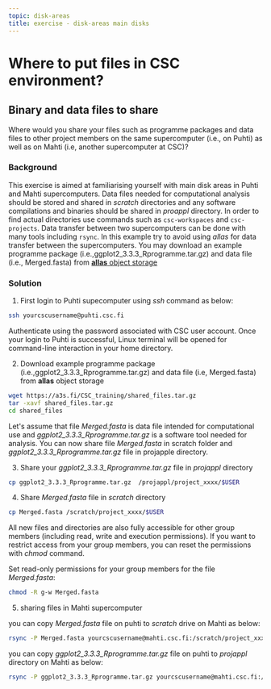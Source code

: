 ```yaml
---
topic: disk-areas
title: exercise - disk-areas main disks
---
```


# Where to put files in CSC environment?

## Binary and data files to share

Where would you share your files such as programme packages and data files to other project members on the same supercomputer (i.e., on Puhti) as well as on Mahti (i.e, another supercomputer at CSC)?

###  Background

This exercise is aimed at familiarising yourself with main disk areas in Puhti and Mahti supercomputers. Data files needed for computational analysis should be stored and shared in *scratch* directories and any software compilations and binaries should be shared in *proappl* directory. In order to find actual directories use commands such as `csc-workspaces` and `csc-projects`. Data transfer between two supercomputers can be done with many tools including `rsync`. In this example try to avoid using *allas* for data transfer between the supercomputers. You may download an example programme package (i.e.,ggplot2_3.3.3_Rprogramme.tar.gz) and data file (i.e., Merged.fasta) from [**allas** object storage](https://a3s.fi/CSC_training/shared_files.tar.gz)

### Solution

1. First login to Puhti supecomputer using *ssh* command as below:

```bash
ssh yourcscusername@puhti.csc.fi
```
Authenticate using the password associated with CSC user account. Once your login to Puhti is successful, Linux terminal will be opened for command-line interaction in your home directory. 

2. Download example programme package (i.e.,ggplot2_3.3.3_Rprogramme.tar.gz) and data file (i.e, Merged.fasta) from **allas** object storage

```bash
wget https://a3s.fi/CSC_training/shared_files.tar.gz
tar -xavf shared_files.tar.gz
cd shared_files
```

Let's assume that file *Merged.fasta* is data file intended for computational use and *ggplot2_3.3.3_Rprogramme.tar.gz* is a software tool needed for analysis.  You can now share file *Merged.fasta* in scratch folder and *ggplot2_3.3.3_Rprogramme.tar.gz* file in projapple directory.


3. Share your *ggplot2_3.3.3_Rprogramme.tar.gz* file in *projappl* directory

```bash
cp ggplot2_3.3.3_Rprogramme.tar.gz  /projappl/project_xxxx/$USER
````

4. Share *Merged.fasta* file in *scratch* directory
```bash
cp Merged.fasta /scratch/project_xxxx/$USER
```
All new files and directories are also fully accessible for other group members (including read, write and execution permissions). If you want to restrict access from your group members, you can reset the permissions with *chmod* command.

Set read-only permissions for your group members for the file *Merged.fasta*:

```bash
chmod -R g-w Merged.fasta
```
5. sharing files in Mahti supercomputer

you can copy *Merged.fasta* file on puhti to *scratch* drive on Mahti as below:

```bash
rsync -P Merged.fasta yourcscusername@mahti.csc.fi:/scratch/project_xxxx/$USER
```
you can copy *ggplot2_3.3.3_Rprogramme.tar.gz* file on puhti to *projappl* directory on Mahti as below:

```bash
rsync -P ggplot2_3.3.3_Rprogramme.tar.gz yourcscusername@mahti.csc.fi:/projappl/project_xxxx/$USER
```


